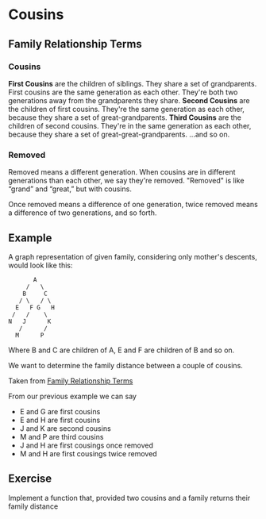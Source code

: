 # Cousins

## Family Relationship Terms

### Cousins

**First Cousins** are the children of siblings. They share a set of grandparents. First cousins are the same generation as each other. They're both two generations away from the grandparents they share.
**Second Cousins** are the children of first cousins. They're the same generation as each other, because they share a set of great-grandparents.
**Third Cousins** are the children of second cousins. They're in the same generation as each other, because they share a set of great-great-grandparents.
...and so on.

### Removed

Removed means a different generation. When cousins are in different generations than each other, we say they're removed. "Removed" is like “grand” and “great,” but with cousins.

Once removed means a difference of one generation, twice removed means a difference of two generations, and so forth.

## Example

A graph representation of given family, considering only mother's descents, would look like this:

```
       A
     /   \
    B     C
   / \   / \
  E   F G   H
 /   /    \
N   J      K
   /      /
  M      P
```

Where B and C are children of A, E and F are children of B and so on.

We want to determine the family distance between a couple of cousins.

Taken from [Family Relationship Terms](https://support.ancestry.com/s/article/Understanding-Kinship-Terms?language=en_US)

From our previous example we can say

- E and G are first cousins
- E and H are first cousins
- J and K are second cousins
- M and P are third cousins
- J and H are first cousings once removed
- M and H are first cousings twice removed

## Exercise

Implement a function that, provided two cousins and a family returns their family distance
